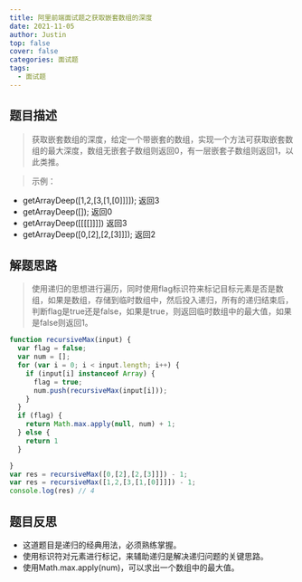 ```yaml
---
title: 阿里前端面试题之获取嵌套数组的深度
date: 2021-11-05
author: Justin
top: false
cover: false
categories: 面试题
tags:
  - 面试题
---
```


## 题目描述
>获取嵌套数组的深度，给定一个带嵌套的数组，实现一个方法可获取嵌套数组的最大深度，数组无嵌套子数组则返回0，有一层嵌套子数组则返回1，以此类推。

>示例：

* getArrayDeep([1,2,[3,[1,[0]]]]); 返回3
* getArrayDeep([]);   返回0
* getArrayDeep([[[[]]]]) 返回3
* getArrayDeep([0,[2],[2,[3]]]); 返回2


## 解题思路
>使用递归的思想进行遍历，同时使用flag标识符来标记目标元素是否是数组，如果是数组，存储到临时数组中，然后投入递归，所有的递归结束后，判断flag是true还是false，如果是true，则返回临时数组中的最大值，如果是false则返回1。

```js
function recursiveMax(input) {
  var flag = false;
  var num = [];
  for (var i = 0; i < input.length; i++) {
    if (input[i] instanceof Array) {
      flag = true;
      num.push(recursiveMax(input[i]));
    }
  }
  if (flag) {
    return Math.max.apply(null, num) + 1;
  } else {
    return 1
  }

}
var res = recursiveMax([0,[2],[2,[3]]]) - 1;
var res = recursiveMax([1,2,[3,[1,[0]]]]) - 1;
console.log(res) // 4
```

## 题目反思
* 这道题目是递归的经典用法，必须熟练掌握。
* 使用标识符对元素进行标记，来辅助递归是解决递归问题的关键思路。
* 使用Math.max.apply(num)，可以求出一个数组中的最大值。

